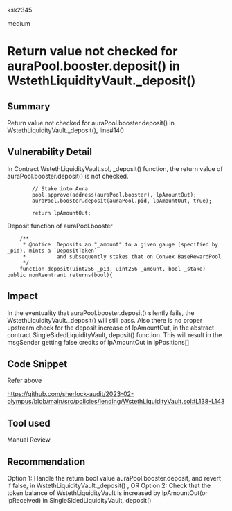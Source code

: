 ksk2345

medium

# Return value not checked for auraPool.booster.deposit() in WstethLiquidityVault._deposit()

## Summary
Return value not checked for auraPool.booster.deposit() in WstethLiquidityVault._deposit(), line#140

## Vulnerability Detail
  In Contract WstethLiquidityVault.sol, _deposit() function, the return value of auraPool.booster.deposit() is not checked.

```solidity
        // Stake into Aura
        pool.approve(address(auraPool.booster), lpAmountOut);
        auraPool.booster.deposit(auraPool.pid, lpAmountOut, true);

        return lpAmountOut;
```

Deposit function of auraPool.booster

```solidity
    /**
     * @notice  Deposits an "_amount" to a given gauge (specified by _pid), mints a `DepositToken`
     *          and subsequently stakes that on Convex BaseRewardPool
     */
    function deposit(uint256 _pid, uint256 _amount, bool _stake) public nonReentrant returns(bool){
```
## Impact
  In the eventuality that auraPool.booster.deposit() silently fails, the WstethLiquidityVault._deposit() will still pass.
  Also there is no proper upstream check for the deposit increase of lpAmountOut, in the abstract contract SingleSidedLiquidityVault, deposit() function. This will result in the msgSender getting false credits of lpAmountOut in lpPositions[]


## Code Snippet
Refer above

https://github.com/sherlock-audit/2023-02-olympus/blob/main/src/policies/lending/WstethLiquidityVault.sol#L138-L143

## Tool used

Manual Review

## Recommendation
  Option 1: Handle the return bool value auraPool.booster.deposit, and revert if false, in WstethLiquidityVault._deposit() , OR
  Option 2: Check that the token balance of WstethLiquidityVault is increased by lpAmountOut(or lpReceived) in SingleSidedLiquidityVault, deposit() 
 